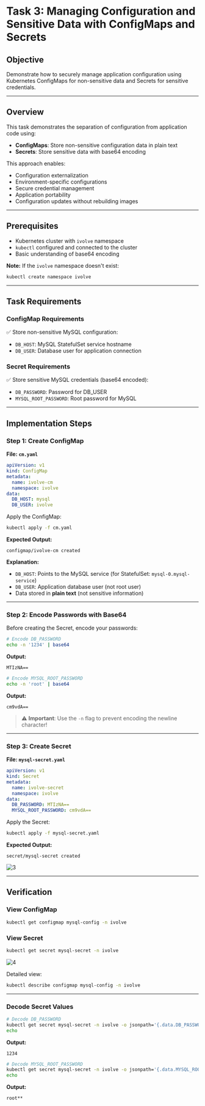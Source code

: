 # Task 3: Managing Configuration and Sensitive Data with ConfigMaps and Secrets

## Objective

Demonstrate how to securely manage application configuration using Kubernetes ConfigMaps for non-sensitive data and Secrets for sensitive credentials.

---

## Overview

This task demonstrates the separation of configuration from application code using:

- **ConfigMaps**: Store non-sensitive configuration data in plain text
- **Secrets**: Store sensitive data with base64 encoding

This approach enables:

- Configuration externalization
- Environment-specific configurations
- Secure credential management
- Application portability
- Configuration updates without rebuilding images

---

## Prerequisites

- Kubernetes cluster with `ivolve` namespace
- `kubectl` configured and connected to the cluster
- Basic understanding of base64 encoding

**Note:** If the `ivolve` namespace doesn't exist:

```bash
kubectl create namespace ivolve
```

---

## Task Requirements

### ConfigMap Requirements

✅ Store non-sensitive MySQL configuration:

- `DB_HOST`: MySQL StatefulSet service hostname
- `DB_USER`: Database user for application connection

### Secret Requirements

✅ Store sensitive MySQL credentials (base64 encoded):

- `DB_PASSWORD`: Password for DB_USER
- `MYSQL_ROOT_PASSWORD`: Root password for MySQL

---

## Implementation Steps

### Step 1: Create ConfigMap

**File: `cm.yaml`**

```yaml
apiVersion: v1
kind: ConfigMap
metadata:
  name: ivolve-cm
  namespace: ivolve
data:
  DB_HOST: mysql
  DB_USER: ivolve
```

Apply the ConfigMap:

```bash
kubectl apply -f cm.yaml
```

**Expected Output:**

```
configmap/ivolve-cm created
```

**Explanation:**

- `DB_HOST`: Points to the MySQL service (for StatefulSet: `mysql-0.mysql-service`)
- `DB_USER`: Application database user (not root user)
- Data stored in **plain text** (not sensitive information)

---

### Step 2: Encode Passwords with Base64

Before creating the Secret, encode your passwords:

```bash
# Encode DB_PASSWORD
echo -n '1234' | base64
```

**Output:**

```
MTIzNA==
```

```bash
# Encode MYSQL_ROOT_PASSWORD
echo -n 'root' | base64
```

**Output:**

```
cm9vdA==
```

> ⚠️ **Important**: Use the `-n` flag to prevent encoding the newline character!

---

### Step 3: Create Secret

**File: `mysql-secret.yaml`**

```yaml
apiVersion: v1
kind: Secret
metadata:
  name: ivolve-secret
  namespace: ivolve
data:
  DB_PASSWORD: MTIzNA==
  MYSQL_ROOT_PASSWORD: cm9vdA==
```

Apply the Secret:

```bash
kubectl apply -f mysql-secret.yaml
```

**Expected Output:**

```
secret/mysql-secret created
```

![3](https://github.com/user-attachments/assets/3ef9d24b-eacb-457f-90ee-d3b919c2f0ef)

---

## Verification

### View ConfigMap

```bash
kubectl get configmap mysql-config -n ivolve
```

### View Secret

```bash
kubectl get secret mysql-secret -n ivolve
```

![4](https://github.com/user-attachments/assets/71bbc89f-6b16-49f1-afb4-bfefe5c21959)

Detailed view:

```bash
kubectl describe configmap mysql-config -n ivolve
```

---

### Decode Secret Values

```bash
# Decode DB_PASSWORD
kubectl get secret mysql-secret -n ivolve -o jsonpath='{.data.DB_PASSWORD}' | base64 --decode
echo
```

**Output:**

```
1234
```

```bash
# Decode MYSQL_ROOT_PASSWORD
kubectl get secret mysql-secret -n ivolve -o jsonpath='{.data.MYSQL_ROOT_PASSWORD}' | base64 --decode
echo
```

**Output:**

```
root**

```
